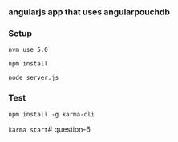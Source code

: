 ###  angularjs app that uses angular­pouchdb
### Setup

`nvm use 5.0`

`npm install`

`node server.js`

### Test

`npm install -g karma-cli`

`karma start`# question-6
